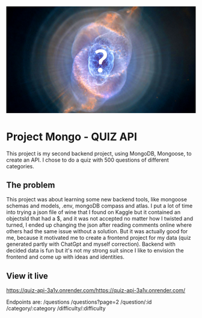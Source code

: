 <h1 align="center">
  <a href="">
    <img src="/public/banner.jpg" alt="Project Banner Image">
  </a>
</h1>

# Project Mongo - QUIZ API

This project is my second backend project, using MongoDB, Mongoose, to create an API. I chose to do a quiz with 500 questions of different categories. 

## The problem

This project was about learning some new backend tools, like mongoose schemas and models, .env, mongoDB compass and atlas. I put a lot of time into trying a json file of wine that I found on Kaggle but it contained an objectsId that had a $, and it was not accepted no matter how I twisted and turned, I ended up changing the json after reading comments online where others had the same issue without a solution. But it was actually good for me, because it motivated me to create a frontend project for my data (quiz generated partly with ChatGpt and myself correction). Backend with decided data is fun but it's not my strong suit since I like to envision the frontend and come up with ideas and identities.

## View it live

https://quiz-api-3a1v.onrender.com/https://quiz-api-3a1v.onrender.com/

Endpoints are:  /questions
                /questions?page=2
                /question/:id
                /category/:category
                /difficulty/:difficulty